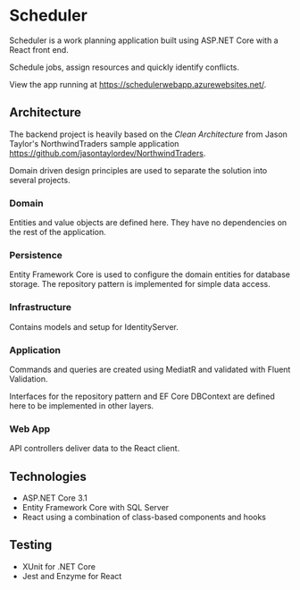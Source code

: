 # Scheduler

Scheduler is a work planning application built using ASP.NET Core with a React front end.

Schedule jobs, assign resources and quickly identify conflicts.

View the app running at https://schedulerwebapp.azurewebsites.net/.

## Architecture
The backend project is heavily based on the *Clean Architecture* from Jason Taylor's NorthwindTraders sample application https://github.com/jasontaylordev/NorthwindTraders.

Domain driven design principles are used to separate the solution into several projects.

### Domain
Entities and value objects are defined here. They have no dependencies on the rest of the application.

### Persistence
Entity Framework Core is used to configure the domain entities for database storage. The repository pattern is implemented for simple data access.

### Infrastructure
Contains models and setup for IdentityServer.

### Application
Commands and queries are created using MediatR and validated with Fluent Validation.

Interfaces for the repository pattern and EF Core DBContext are defined here to be implemented in other layers. 

### Web App
API controllers deliver data to the React client.

## Technologies
* ASP.NET Core 3.1
* Entity Framework Core with SQL Server
* React using a combination of class-based components and hooks

## Testing
* XUnit for .NET Core
* Jest and Enzyme for React 
